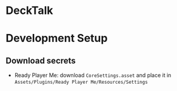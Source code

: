 # DeckTalk

# Development Setup
## Download secrets
- Ready Player Me: download `CoreSettings.asset` and place it in `Assets/Plugins/Ready Player Me/Resources/Settings`